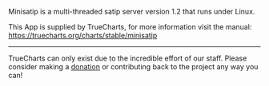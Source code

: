 Minisatip is a multi-threaded satip server version 1.2 that runs under Linux.

This App is supplied by TrueCharts, for more information visit the manual: https://truecharts.org/charts/stable/minisatip

---

TrueCharts can only exist due to the incredible effort of our staff.
Please consider making a [donation](https://truecharts.org/docs/about/sponsor) or contributing back to the project any way you can!
